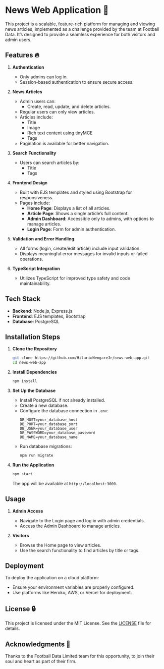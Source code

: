 # News Web Application 🚀

This project is a scalable, feature-rich platform for managing and viewing news articles, implemented as a challenge provided by the team at Football Data. It’s designed to provide a seamless experience for both visitors and admin users.

## Features 🔥

1. **Authentication** 
   - Only admins can log in.
   - Session-based authentication to ensure secure access.

2. **News Articles** 
   - Admin users can:
     - Create, read, update, and delete articles.
   - Regular users can only view articles.
   - Articles include:
     - Title
     - Image
     - Rich text content using tinyMCE
     - Tags
   - Pagination is available for better navigation.

3. **Search Functionality** 
   - Users can search articles by:
     - Title
     - Tags

4. **Frontend Design** 
   - Built with EJS templates and styled using Bootstrap for responsiveness.
   - Pages include:
     - **Home Page**: Displays a list of all articles.
     - **Article Page**: Shows a single article’s full content.
     - **Admin Dashboard**: Accessible only to admins, with options to manage articles.
     - **Login Page**: Form for admin authentication.

5. **Validation and Error Handling** 
   - All forms (login, create/edit article) include input validation.
   - Displays meaningful error messages for invalid inputs or failed operations.

6. **TypeScript Integration** 
   - Utilizes TypeScript for improved type safety and code maintainability.

## Tech Stack 

- **Backend**: Node.js, Express.js
- **Frontend**: EJS templates, Bootstrap
- **Database**: PostgreSQL

## Installation Steps 

1. **Clone the Repository**
   ```bash
   git clone https://github.com/HilarioNengareJr/news-web-app.git
   cd news-web-app
   ```

2. **Install Dependencies**
   ```bash
   npm install
   ```

3. **Set Up the Database**
   - Install PostgreSQL if not already installed.
   - Create a new database.
   - Configure the database connection in `.env`:
     ```env
     DB_HOST=your_database_host
     DB_PORT=your_database_port
     DB_USER=your_database_user
     DB_PASSWORD=your_database_password
     DB_NAME=your_database_name
     ```
   - Run database migrations:
     ```bash
     npm run migrate
     ```

4. **Run the Application**
   ```bash
   npm start
   ```
   The app will be available at `http://localhost:3000`.

## Usage 

1. **Admin Access**
   - Navigate to the Login page and log in with admin credentials.
   - Access the Admin Dashboard to manage articles.

2. **Visitors**
   - Browse the Home page to view articles.
   - Use the search functionality to find articles by title or tags.

## Deployment 
To deploy the application on a cloud platform:
- Ensure your environment variables are properly configured.
- Use platforms like Heroku, AWS, or Vercel for deployment.

## License 🔒
This project is licensed under the MIT License. See the [LICENSE](LICENSE) file for details.

## Acknowledgments 🌟
Thanks to the Football Data Limited team for this opportunity, to join their soul and heart as part of their firm.


